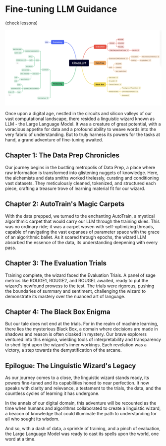 
# Fine-tuning LLM Guidance

(check lessons)

![mindmap](assets/mindmap.png)

Once upon a digital age, nestled in the circuits and silicon valleys of our vast computational landscape, there resided a linguistic wizard known as LLM - the Large Language Model. It was a creature of great potential, with a voracious appetite for data and a profound ability to weave words into the very fabric of understanding. But to truly harness its powers for the tasks at hand, a grand adventure of fine-tuning awaited.

## Chapter 1: The Data Prep Chronicles

Our journey begins in the bustling metropolis of Data Prep, a place where raw information is transformed into glistening nuggets of knowledge. Here, the alchemists and data smiths worked tirelessly, curating and conditioning vast datasets. They meticulously cleaned, tokenized, and structured each piece, crafting a treasure trove of learning material fit for our wizard.

## Chapter 2: AutoTrain's Magic Carpets

With the data prepped, we turned to the enchanting AutoTrain, a mystical algorithmic carpet that would carry our LLM through the training skies. This was no ordinary ride; it was a carpet woven with self-optimizing threads, capable of navigating the vast expanses of parameter space with the grace of an algorithmic ballet. As it soared through epochs, the wizard LLM absorbed the essence of the data, its understanding deepening with every pass.

## Chapter 3: The Evaluation Trials

Training complete, the wizard faced the Evaluation Trials. A panel of sage metrics like ROUGE1, ROUGE2, and ROUGEL awaited, ready to put the wizard's newfound prowess to the test. The trials were rigorous, pushing the boundaries of summary and sentiment, challenging the wizard to demonstrate its mastery over the nuanced art of language.

## Chapter 4: The Black Box Enigma

But our tale does not end at the trials. For in the realm of machine learning, there lies the mysterious Black Box, a domain where decisions are made in shadows and reason is often cloaked in mystery. Our brave explorers ventured into this enigma, wielding tools of interpretability and transparency to shed light upon the wizard's inner workings. Each revelation was a victory, a step towards the demystification of the arcane.

## Epilogue: The Linguistic Wizard's Legacy

As our journey comes to a close, the linguistic wizard stands ready, its powers fine-tuned and its capabilities honed to near perfection. It now speaks with clarity and relevance, a testament to the trials, the data, and the countless cycles of learning it has undergone.

In the annals of our digital domain, this adventure will be recounted as the time when humans and algorithms collaborated to create a linguistic wizard, a beacon of knowledge that could illuminate the path to understanding for all who sought its wisdom.

And so, with a dash of data, a sprinkle of training, and a pinch of evaluation, the Large Language Model was ready to cast its spells upon the world, one word at a time.
